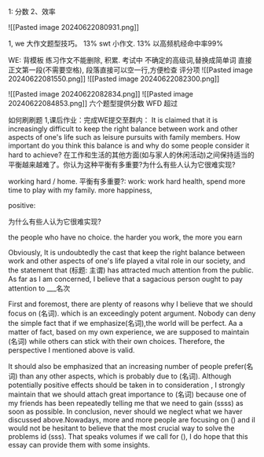 1: 分数
2、效率

![[Pasted image 20240622080931.png]]

1,   we 大作文题型技巧。   13%
    swt 小作文.                   13%
	以高频机经命中率99%
	

WE: 背模板
   练习作文不能删除, 积累.
   考试中
    不确定的高级词,替换成简单词
  直接正文第一段(不需要空格),
  段落直接可以空一行,方便检查
	  评分项
	  ![[Pasted image 20240622081550.png]]
	![[Pasted image 20240622082300.png]]

![[Pasted image 20240622082834.png]]
![[Pasted image 20240622084853.png]]
六个题型提供分数
       WFD
		超过

如何刷刷题
1,课后作业：完成WE提交至群内：
 It is claimed that it is increasingly difficult to keep the right balance between work and other aspects of one's life such as leisure pursuits with family members. How important do you think this balance is and why do some people consider it hard to achieve?
在工作和生活的其他方面(如与家人的休闲活动)之间保持适当的平衡越来越难了。你认为这种平衡有多重要?为什么有些人认为它很难实现?

working hard / home. 
平衡有多重要?:
	 work: work hard
	health,  spend more time to play with my family.  more happiness,
	 
positive:
	 
为什么有些人认为它很难实现? 

the people who have no choice.  the harder you work, the more you earn

Obviously, It is undoubtedly the cast that keep the right balance between work and other aspects of one's life  played a vital role in our society, and the statement that (标题: 主谓) has attracted  much attention from the public. As far as I am concerned,  I believe that a sagacious person ought to pay attention to ___名次

First and foremost, there are plenty of reasons why I believe that we should focus on (名词). which is an exceedingly potent argument. Nobody can deny the simple fact that if we emphasize(名词),the world will be perfect. Aa a matter of fact, based on my own experience, we are supposed to maintain (名词) while others can stick with their own choices. Therefore, the perspective I mentioned above is valid.

It should also be emphasized that an increasing number of people prefer(名词) than any other aspects, which is probably due to (名词). Although potentially positive effects should be taken in to consideration , I strongly maintain that we should attach great importance to (名词) because one of my friends has been repeatedly telling me that we need to gain (ssss) as soon as possible.
In conclusion, never should we neglect what we haver discussed above.Nowadays, more and more people are focusing on () and iI would not be hesitant to believe that the most crucial way to solve the problems id (sss). That speaks volumes if we call for (), I do hope that this essay can provide them with some insights.



